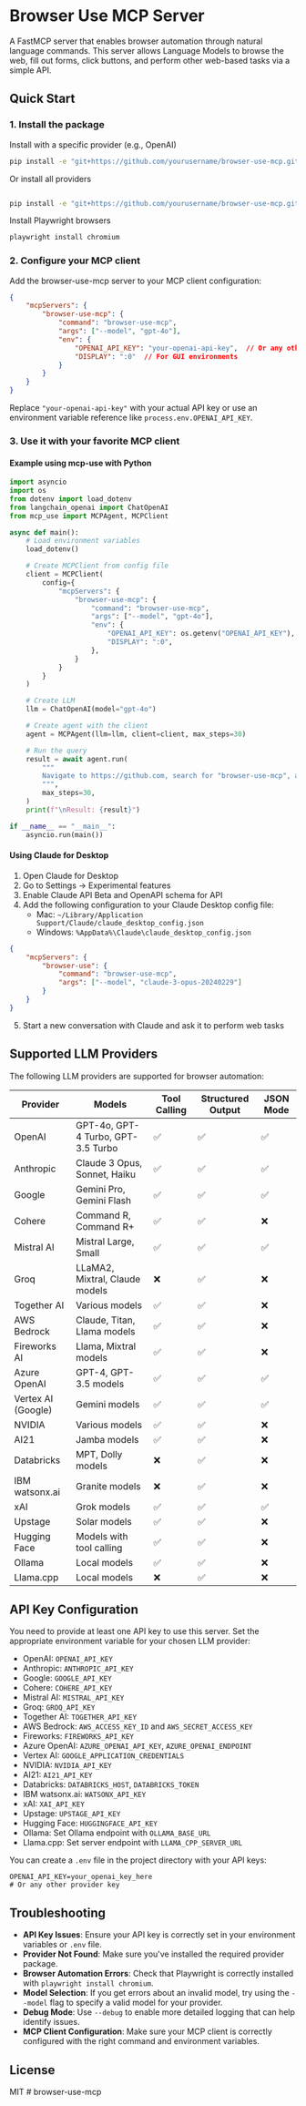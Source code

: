 # Browser Use MCP Server

A FastMCP server that enables browser automation through natural language commands. This server allows Language Models to browse the web, fill out forms, click buttons, and perform other web-based tasks via a simple API.

## Quick Start

### 1. Install the package

Install with a specific provider (e.g., OpenAI)

```bash
pip install -e "git+https://github.com/yourusername/browser-use-mcp.git#egg=browser-use-mcp[openai]"
```
Or install all providers
```bash

pip install -e "git+https://github.com/yourusername/browser-use-mcp.git#egg=browser-use-mcp[all-providers]"
```
Install Playwright browsers
```bash
playwright install chromium
```

### 2. Configure your MCP client

Add the browser-use-mcp server to your MCP client configuration:

```json
{
    "mcpServers": {
        "browser-use-mcp": {
            "command": "browser-use-mcp",
            "args": ["--model", "gpt-4o"],
            "env": {
                "OPENAI_API_KEY": "your-openai-api-key",  // Or any other provider's API key
                "DISPLAY": ":0"  // For GUI environments
            }
        }
    }
}
```

Replace `"your-openai-api-key"` with your actual API key or use an environment variable reference like `process.env.OPENAI_API_KEY`.

### 3. Use it with your favorite MCP client

#### Example using mcp-use with Python

```python
import asyncio
import os
from dotenv import load_dotenv
from langchain_openai import ChatOpenAI
from mcp_use import MCPAgent, MCPClient

async def main():
    # Load environment variables
    load_dotenv()

    # Create MCPClient from config file
    client = MCPClient(
        config={
            "mcpServers": {
                "browser-use-mcp": {
                    "command": "browser-use-mcp",
                    "args": ["--model", "gpt-4o"],
                    "env": {
                        "OPENAI_API_KEY": os.getenv("OPENAI_API_KEY"),
                        "DISPLAY": ":0",
                    },
                }
            }
        }
    )

    # Create LLM
    llm = ChatOpenAI(model="gpt-4o")

    # Create agent with the client
    agent = MCPAgent(llm=llm, client=client, max_steps=30)

    # Run the query
    result = await agent.run(
        """
        Navigate to https://github.com, search for "browser-use-mcp", and summarize the project.
        """,
        max_steps=30,
    )
    print(f"\nResult: {result}")

if __name__ == "__main__":
    asyncio.run(main())
```

#### Using Claude for Desktop

1. Open Claude for Desktop
2. Go to Settings → Experimental features
3. Enable Claude API Beta and OpenAPI schema for API
4. Add the following configuration to your Claude Desktop config file:
   - Mac: `~/Library/Application Support/Claude/claude_desktop_config.json`
   - Windows: `%AppData%\Claude\claude_desktop_config.json`

```json
{
    "mcpServers": {
        "browser-use": {
            "command": "browser-use-mcp",
            "args": ["--model", "claude-3-opus-20240229"]
        }
    }
}
```

5. Start a new conversation with Claude and ask it to perform web tasks

## Supported LLM Providers

The following LLM providers are supported for browser automation:

| Provider | Models | Tool Calling | Structured Output | JSON Mode |
|----------|--------|-------------|-------------------|-----------|
| OpenAI | GPT-4o, GPT-4 Turbo, GPT-3.5 Turbo | ✅ | ✅ | ✅ |
| Anthropic | Claude 3 Opus, Sonnet, Haiku | ✅ | ✅ | ✅ |
| Google | Gemini Pro, Gemini Flash | ✅ | ✅ | ✅ |
| Cohere | Command R, Command R+ | ✅ | ✅ | ❌ |
| Mistral AI | Mistral Large, Small | ✅ | ✅ | ✅ |
| Groq | LLaMA2, Mixtral, Claude models | ❌ | ✅ | ❌ |
| Together AI | Various models | ✅ | ✅ | ❌ |
| AWS Bedrock | Claude, Titan, Llama models | ✅ | ✅ | ❌ |
| Fireworks AI | Llama, Mixtral models | ✅ | ✅ | ❌ |
| Azure OpenAI | GPT-4, GPT-3.5 models | ✅ | ✅ | ✅ |
| Vertex AI (Google) | Gemini models | ✅ | ✅ | ✅ |
| NVIDIA | Various models | ✅ | ✅ | ❌ |
| AI21 | Jamba models | ✅ | ✅ | ❌ |
| Databricks | MPT, Dolly models | ❌ | ✅ | ❌ |
| IBM watsonx.ai | Granite models | ❌ | ✅ | ❌ |
| xAI | Grok models | ✅ | ✅ | ✅ |
| Upstage | Solar models | ✅ | ✅ | ❌ |
| Hugging Face | Models with tool calling | ✅ | ✅ | ❌ |
| Ollama | Local models | ✅ | ✅ | ❌ |
| Llama.cpp | Local models | ❌ | ✅ | ❌ |

## API Key Configuration

You need to provide at least one API key to use this server. Set the appropriate environment variable for your chosen LLM provider:

- OpenAI: `OPENAI_API_KEY`
- Anthropic: `ANTHROPIC_API_KEY`
- Google: `GOOGLE_API_KEY`
- Cohere: `COHERE_API_KEY`
- Mistral AI: `MISTRAL_API_KEY`
- Groq: `GROQ_API_KEY`
- Together AI: `TOGETHER_API_KEY`
- AWS Bedrock: `AWS_ACCESS_KEY_ID` and `AWS_SECRET_ACCESS_KEY`
- Fireworks: `FIREWORKS_API_KEY`
- Azure OpenAI: `AZURE_OPENAI_API_KEY`, `AZURE_OPENAI_ENDPOINT`
- Vertex AI: `GOOGLE_APPLICATION_CREDENTIALS`
- NVIDIA: `NVIDIA_API_KEY`
- AI21: `AI21_API_KEY`
- Databricks: `DATABRICKS_HOST`, `DATABRICKS_TOKEN`
- IBM watsonx.ai: `WATSONX_API_KEY`
- xAI: `XAI_API_KEY`
- Upstage: `UPSTAGE_API_KEY`
- Hugging Face: `HUGGINGFACE_API_KEY`
- Ollama: Set Ollama endpoint with `OLLAMA_BASE_URL`
- Llama.cpp: Set server endpoint with `LLAMA_CPP_SERVER_URL`

You can create a `.env` file in the project directory with your API keys:

```
OPENAI_API_KEY=your_openai_key_here
# Or any other provider key
```

## Troubleshooting

- **API Key Issues**: Ensure your API key is correctly set in your environment variables or `.env` file.
- **Provider Not Found**: Make sure you've installed the required provider package.
- **Browser Automation Errors**: Check that Playwright is correctly installed with `playwright install chromium`.
- **Model Selection**: If you get errors about an invalid model, try using the `--model` flag to specify a valid model for your provider.
- **Debug Mode**: Use `--debug` to enable more detailed logging that can help identify issues.
- **MCP Client Configuration**: Make sure your MCP client is correctly configured with the right command and environment variables.

## License

MIT # browser-use-mcp
